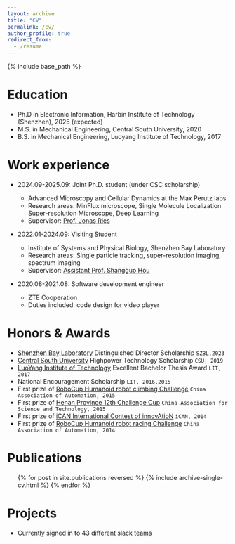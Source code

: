 ```yaml
---
layout: archive
title: "CV"
permalink: /cv/
author_profile: true
redirect_from:
  - /resume
---
```


{% include base_path %}

Education
======
* Ph.D in Electronic Information, Harbin Institute of Technology (Shenzhen), 2025 (expected)
* M.S. in Mechanical Engineering, Central South University, 2020
* B.S. in Mechanical Engineering, Luoyang Institute of Technology, 2017

Work experience
======
* 2024.09-2025.09: Joint Ph.D. student (under CSC scholarship)
  * Advanced Microscopy and Cellular Dynamics at the Max Perutz labs
  * Research areas: MinFlux microscope, Single Molecule Localization Super-resolution Microscope, Deep Learning
  * Supervisor: [Prof. Jonas Ries](https://rieslab.de/)

* 2022.01-2024.09: Visiting Student
  * Institute of Systems and Physical Biology, Shenzhen Bay Laboratory
  * Research areas: Single particle tracking, super-resolution imaging, spectrum imaging
  * Supervisor: [Assistant Prof. Shangguo Hou](https://www.szbl.ac.cn/en/scientificresearch/researchteam/2044.html) 
    
* 2020.08-2021.08: Software development engineer
  * ZTE Cooperation
  * Duties included: code design for video player
  
Honors & Awards
======
* [Shenzhen Bay Laboratory](https://www.szbl.ac.cn/) Distinguished Director Scholarship `SZBL,2023`
* [Central South University](https://en.csu.edu.cn/) Highpower Technology Scholarship  `CSU, 2019`
* [LuoYang Institute of Technology](https://www.lit.edu.cn/) Excellent Bachelor Thesis Award `LIT, 2017`
* National Encouragement Scholarship `LIT, 2016,2015`
* First prize of [RoboCup Humanoid robot climbing Challenge](http://crc.drct-caa.org.cn/index.php/race?catid=2) `China Association of Automation, 2015`
* First prize of [Henan Province 12th Challenge Cup](https://www.tiaozhanbei.net/) `China Association for Science and Technology, 2015`
* First prize of [iCAN International Contest of innovAtioN](http://www.g-ican.com/home/index) `iCAN, 2014`
* First prize of [RoboCup Humanoid robot racing Challenge](http://crc.drct-caa.org.cn/index.php/race?catid=2) `China Association of Automation, 2014`

Publications
======
  <ul>{% for post in site.publications reversed %}
    {% include archive-single-cv.html %}
  {% endfor %}</ul>
  
  
Projects
======
* Currently signed in to 43 different slack teams
